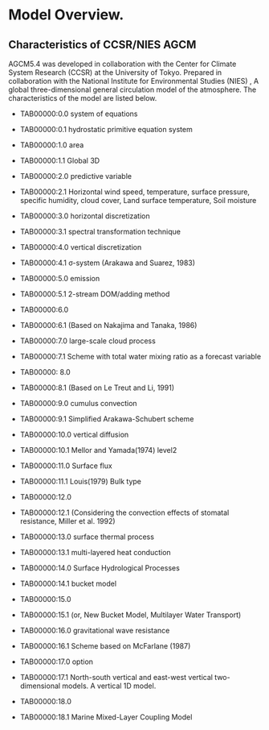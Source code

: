 # Model Overview.

## Characteristics of CCSR/NIES AGCM

AGCM5.4 was developed in collaboration with the Center for Climate System Research (CCSR) at the University of Tokyo.
Prepared in collaboration with the National Institute for Environmental Studies (NIES) ,
A global three-dimensional general circulation model of the atmosphere.
The characteristics of the model are listed below.

 - TAB00000:0.0
 system of equations

 - TAB00000:0.1
 hydrostatic primitive equation system

 - TAB00000:1.0
 area

 - TAB00000:1.1
 Global 3D

 - TAB00000:2.0
 predictive variable

 - TAB00000:2.1
 Horizontal wind speed, temperature, surface pressure, specific humidity, cloud cover,
 Land surface temperature, Soil moisture

 - TAB00000:3.0
 horizontal discretization

 - TAB00000:3.1
 spectral transformation technique

 - TAB00000:4.0
 vertical discretization

 - TAB00000:4.1
 σ-system (Arakawa and Suarez, 1983)

 - TAB00000:5.0
 emission

 - TAB00000:5.1
     2-stream DOM/adding method

 - TAB00000:6.0

 - TAB00000:6.1
     (Based on Nakajima and Tanaka, 1986)

 - TAB00000:7.0
 large-scale cloud process

 - TAB00000:7.1
 Scheme with total water mixing ratio as a forecast variable

 - TAB00000: 8.0

 - TAB00000:8.1
     (Based on Le Treut and Li, 1991)

 - TAB00000:9.0
 cumulus convection

 - TAB00000:9.1
 Simplified Arakawa-Schubert scheme

 - TAB00000:10.0
 vertical diffusion

 - TAB00000:10.1
     Mellor and Yamada(1974) level2

 - TAB00000:11.0
 Surface flux

 - TAB00000:11.1
     Louis(1979) Bulk type

 - TAB00000:12.0

 - TAB00000:12.1
     (Considering the convection effects of stomatal resistance, Miller et al. 1992)

 - TAB00000:13.0
 surface thermal process

 - TAB00000:13.1
 multi-layered heat conduction

 - TAB00000:14.0
 Surface Hydrological Processes

 - TAB00000:14.1
 bucket model

 - TAB00000:15.0

 - TAB00000:15.1
     (or, New Bucket Model, Multilayer Water Transport)

 - TAB00000:16.0
 gravitational wave resistance

 - TAB00000:16.1
 Scheme based on     McFarlane (1987)

 - TAB00000:17.0
 option

 - TAB00000:17.1
 North-south vertical and east-west vertical two-dimensional models.
 A vertical 1D model.

 - TAB00000:18.0

 - TAB00000:18.1
 Marine Mixed-Layer Coupling Model